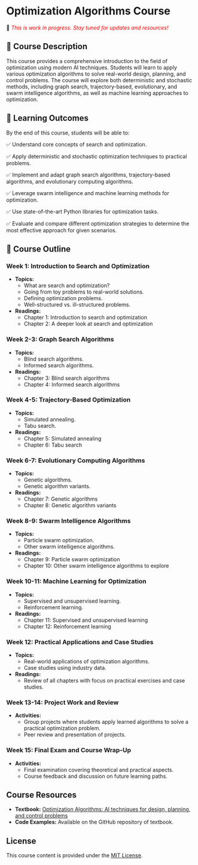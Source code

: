 # Optimization Algorithms Course

📌 <span style="color:red">*This is work in progress. Stay tuned for updates and resources!*  </span>

## 📖 Course Description
This course provides a comprehensive introduction to the field of optimization using modern AI techniques. Students will learn to apply various optimization algorithms to solve real-world design, planning, and control problems. The course will explore both deterministic and stochastic methods, including graph search, trajectory-based, evolutionary, and swarm intelligence algorithms, as well as machine learning approaches to optimization.

## 🎯 Learning Outcomes
By the end of this course, students will be able to:

✅ Understand core concepts of search and optimization.

✅ Apply deterministic and stochastic optimization techniques to practical problems.

✅ Implement and adapt graph search algorithms, trajectory-based algorithms, and evolutionary computing algorithms.

✅ Leverage swarm intelligence and machine learning methods for optimization.

✅ Use state-of-the-art Python libraries for optimization tasks.

✅ Evaluate and compare different optimization strategies to determine the most effective approach for given scenarios.

## 📑 Course Outline

### Week 1: Introduction to Search and Optimization
- **Topics:** 
  - What are search and optimization?
  - Going from toy problems to real-world solutions.
  - Defining optimization problems.
  - Well-structured vs. ill-structured problems.
- **Readings:** 
  - Chapter 1: Introduction to search and optimization
  - Chapter 2: A deeper look at search and optimization

### Week 2-3: Graph Search Algorithms
- **Topics:** 
  - Blind search algorithms.
  - Informed search algorithms.
- **Readings:** 
  - Chapter 3: Blind search algorithms
  - Chapter 4: Informed search algorithms

### Week 4-5: Trajectory-Based Optimization
- **Topics:** 
  - Simulated annealing.
  - Tabu search.
- **Readings:** 
  - Chapter 5: Simulated annealing
  - Chapter 6: Tabu search

### Week 6-7: Evolutionary Computing Algorithms
- **Topics:** 
  - Genetic algorithms.
  - Genetic algorithm variants.
- **Readings:** 
  - Chapter 7: Genetic algorithms
  - Chapter 8: Genetic algorithm variants

### Week 8-9: Swarm Intelligence Algorithms
- **Topics:** 
  - Particle swarm optimization.
  - Other swarm intelligence algorithms.
- **Readings:** 
  - Chapter 9: Particle swarm optimization
  - Chapter 10: Other swarm intelligence algorithms to explore

### Week 10-11: Machine Learning for Optimization
- **Topics:** 
  - Supervised and unsupervised learning.
  - Reinforcement learning.
- **Readings:** 
  - Chapter 11: Supervised and unsupervised learning
  - Chapter 12: Reinforcement learning

### Week 12: Practical Applications and Case Studies
- **Topics:** 
  - Real-world applications of optimization algorithms.
  - Case studies using industry data.
- **Readings:** 
  - Review of all chapters with focus on practical exercises and case studies.

### Week 13-14: Project Work and Review
- **Activities:** 
  - Group projects where students apply learned algorithms to solve a practical optimization problem.
  - Peer review and presentation of projects.

### Week 15: Final Exam and Course Wrap-Up
- **Activities:** 
  - Final examination covering theoretical and practical aspects.
  - Course feedback and discussion on future learning paths.

## Course Resources
- **Textbook:** [Optimization Algorithms: AI techniques for design, planning, and control problems](https://www.manning.com/books/optimization-algorithms)
- **Code Examples:** Available on the GitHub repository of textbook.

## License
This course content is provided under the [MIT License](https://github.com/Optimization-Algorithms-Book/Code-Listings/blob/main/LICENSE).